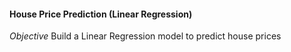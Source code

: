 #### House Price Prediction (Linear Regression)

*Objective*
Build a Linear Regression model to predict house prices
